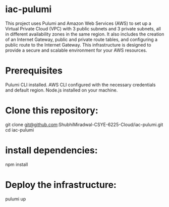 # iac-pulumi

This project uses Pulumi and Amazon Web Services (AWS) to set up a Virtual Private Cloud (VPC) with 3 public subnets and 3 private subnets, all in different availability zones in the same region. It also includes the creation of an Internet Gateway, public and private route tables, and configuring a public route to the Internet Gateway. This infrastructure is designed to provide a secure and scalable environment for your AWS resources.

# Prerequisites

Pulumi CLI installed.
AWS CLI configured with the necessary credentials and default region.
Node.js installed on your machine.

# Clone this repository:

git clone git@github.com:ShubhiMiradwal-CSYE-6225-Cloud/iac-pulumi.git
cd iac-pulumi


# install dependencies:
npm install

# Deploy the infrastructure:
pulumi up

